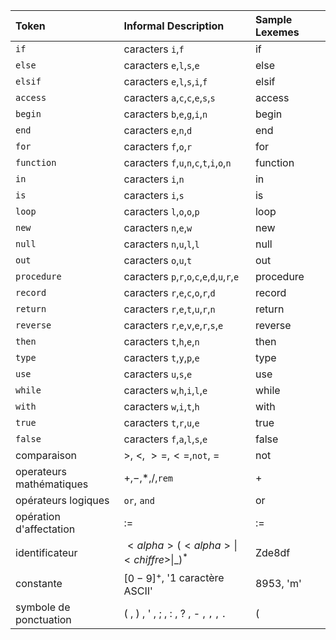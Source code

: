 |**Token**| **Informal Description**|**Sample Lexemes**|
|:--|:--|:--|
|`if`|caracters `i`,`f`|if|
|`else`|caracters `e`,`l`,`s`,`e`|else|
|`elsif`|caracters `e`,`l`,`s`,`i`,`f`|elsif|
|`access`|caracters `a`,`c`,`c`,`e`,`s`,`s`|access|
|`begin`|caracters `b`,`e`,`g`,`i`,`n`|begin|
|`end`|caracters `e`,`n`,`d`|end|
|`for`|caracters `f`,`o`,`r`|for|
|`function`|caracters `f`,`u`,`n`,`c`,`t`,`i`,`o`,`n`|function|
|`in`|caracters `i`,`n`|in|
|`is`|caracters `i`,`s`|is|
|`loop`|caracters `l`,`o`,`o`,`p`|loop|
|`new`|caracters `n`,`e`,`w`|new|
|`null`|caracters `n`,`u`,`l`,`l`|null|
|`out`|caracters `o`,`u`,`t`|out|
|`procedure`|caracters `p`,`r`,`o`,`c`,`e`,`d`,`u`,`r`,`e`|procedure|
|`record`|caracters `r`,`e`,`c`,`o`,`r`,`d`|record|
|`return`|caracters `r`,`e`,`t`,`u`,`r`,`n`|return|
|`reverse`|caracters `r`,`e`,`v`,`e`,`r`,`s`,`e`|reverse|
|`then`|caracters `t`,`h`,`e`,`n`|then|
|`type`|caracters `t`,`y`,`p`,`e`|type|
|`use`|caracters `u`,`s`,`e`|use|
|`while`|caracters `w`,`h`,`i`,`l`,`e`|while|
|`with`|caracters `w`,`i`,`t`,`h`|with|
|`true`|caracters `t`,`r`,`u`,`e`|true|
|`false`|caracters `f`,`a`,`l`,`s`,`e`|false|
|comparaison|$>$, $<$, $>=$,$<=$,`not`, $=$ |not|
|operateurs mathématiques|$+$,$-$,$*$,$/$,`rem`|+|
|opérateurs logiques|`or`, `and`|or|
|opération d'affectation|$:=$|:=|
|identificateur|$<alpha>(<alpha> \| <chiffre> \| \_)^*$|Zde8df|
|constante|$[0-9]^+$, '1 caractère ASCII'|8953, 'm'|
|symbole de ponctuation|( , ) , ' , ; , : , ? , - , `,` , `.`| ( |
 








